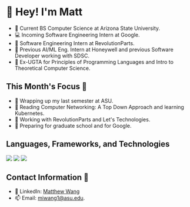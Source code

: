 # 👋 Hey! I'm Matt

- 📓 Current BS Computer Science at Arizona State University.
- 💻 Incoming Software Engineering Intern at Google.
- 🚗 Software Engineering Intern at RevolutionParts.
- 🤖 Previous AI/ML Eng. Intern at Honeywell and previous Software Developer working with SDSC.
- 📝 Ex-UGTA for Principles of Programming Languages and Intro to Theoretical Computer Science.
  
## This Month's Focus 📌

- 🔭 Wrapping up my last semester at ASU.
- 📘 Reading Computer Networking: A Top Down Approach and learning Kubernetes. 
- 💼 Working with RevolutionParts and Let's Technologies.
- 🏫 Preparing for graduate school and for Google.

## Languages, Frameworks, and Technologies

<img src="https://skillicons.dev/icons?i=python,go,cpp,js,ts,java,php,c,bash"/>

<img src="https://skillicons.dev/icons?i=react,nodejs,next,flask,pytorch,tensorflow,postgres,mysql,mongodb"/>

<img src="https://skillicons.dev/icons?i=azure,gcp,aws,linux,docker,terraform,github,k8s,graphql"/>

## Contact Information 📲

- 🔗 LinkedIn: [Matthew Wang](https://www.linkedin.com/in/matthew-wang-cs/)
- 📫 Email: [miwang1@asu.edu](mailto:miwang1@asu.edu).
